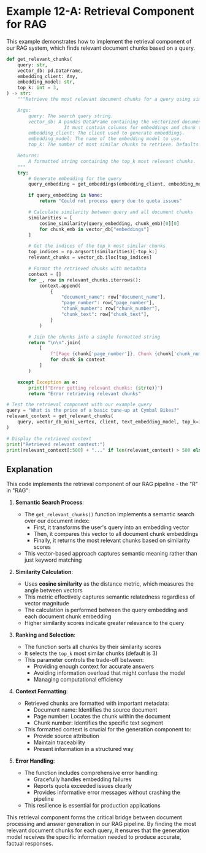 # Example 12-A: Retrieval Component for RAG

This example demonstrates how to implement the retrieval component of our RAG system, which finds relevant document chunks based on a query.

```python
def get_relevant_chunks(
    query: str,
    vector_db: pd.DataFrame,
    embedding_client: Any,
    embedding_model: str,
    top_k: int = 3,
) -> str:
    """Retrieve the most relevant document chunks for a query using similarity search.

    Args:
        query: The search query string.
        vector_db: A pandas DataFrame containing the vectorized document chunks.
                     It must contain columns for embeddings and chunk text.
        embedding_client: The client used to generate embeddings.
        embedding_model: The name of the embedding model to use.
        top_k: The number of most similar chunks to retrieve. Defaults to 3.

    Returns:
        A formatted string containing the top_k most relevant chunks.
    """
    try:
        # Generate embedding for the query
        query_embedding = get_embeddings(embedding_client, embedding_model, query)

        if query_embedding is None:
            return "Could not process query due to quota issues"

        # Calculate similarity between query and all document chunks
        similarities = [
            cosine_similarity(query_embedding, chunk_emb)[0][0]
            for chunk_emb in vector_db["embeddings"]
        ]

        # Get the indices of the top_k most similar chunks
        top_indices = np.argsort(similarities)[-top_k:]
        relevant_chunks = vector_db.iloc[top_indices]

        # Format the retrieved chunks with metadata
        context = []
        for _, row in relevant_chunks.iterrows():
            context.append(
                {
                    "document_name": row["document_name"],
                    "page_number": row["page_number"],
                    "chunk_number": row["chunk_number"],
                    "chunk_text": row["chunk_text"],
                }
            )

        # Join the chunks into a single formatted string
        return "\n\n".join(
            [
                f"[Page {chunk['page_number']}, Chunk {chunk['chunk_number']}]: {chunk['chunk_text']}"
                for chunk in context
            ]
        )

    except Exception as e:
        print(f"Error getting relevant chunks: {str(e)}")
        return "Error retrieving relevant chunks"

# Test the retrieval component with our example query
query = "What is the price of a basic tune-up at Cymbal Bikes?"
relevant_context = get_relevant_chunks(
    query, vector_db_mini_vertex, client, text_embedding_model, top_k=3
)

# Display the retrieved context
print("Retrieved relevant context:")
print(relevant_context[:500] + "..." if len(relevant_context) > 500 else relevant_context)
```

## Explanation

This code implements the retrieval component of our RAG pipeline - the "R" in "RAG":

1. **Semantic Search Process**:

   - The `get_relevant_chunks()` function implements a semantic search over our document index:
     - First, it transforms the user's query into an embedding vector
     - Then, it compares this vector to all document chunk embeddings
     - Finally, it returns the most relevant chunks based on similarity scores
   - This vector-based approach captures semantic meaning rather than just keyword matching

2. **Similarity Calculation**:

   - Uses **cosine similarity** as the distance metric, which measures the angle between vectors
   - This metric effectively captures semantic relatedness regardless of vector magnitude
   - The calculation is performed between the query embedding and each document chunk embedding
   - Higher similarity scores indicate greater relevance to the query

3. **Ranking and Selection**:

   - The function sorts all chunks by their similarity scores
   - It selects the `top_k` most similar chunks (default is 3)
   - This parameter controls the trade-off between:
     - Providing enough context for accurate answers
     - Avoiding information overload that might confuse the model
     - Managing computational efficiency

4. **Context Formatting**:

   - Retrieved chunks are formatted with important metadata:
     - Document name: Identifies the source document
     - Page number: Locates the chunk within the document
     - Chunk number: Identifies the specific text segment
   - This formatted context is crucial for the generation component to:
     - Provide source attribution
     - Maintain traceability
     - Present information in a structured way

5. **Error Handling**:
   - The function includes comprehensive error handling:
     - Gracefully handles embedding failures
     - Reports quota exceeded issues clearly
     - Provides informative error messages without crashing the pipeline
   - This resilience is essential for production applications

This retrieval component forms the critical bridge between document processing and answer generation in our RAG pipeline. By finding the most relevant document chunks for each query, it ensures that the generation model receives the specific information needed to produce accurate, factual responses.
